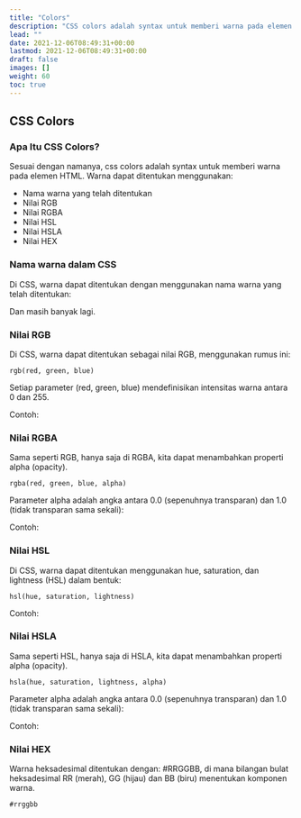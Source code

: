 ```yaml
---
title: "Colors"
description: "CSS colors adalah syntax untuk memberi warna pada elemen HTML"
lead: ""
date: 2021-12-06T08:49:31+00:00
lastmod: 2021-12-06T08:49:31+00:00
draft: false
images: []
weight: 60
toc: true
---
```

## CSS Colors

### Apa Itu CSS Colors?

Sesuai dengan namanya, css colors adalah syntax untuk memberi warna pada elemen HTML.
Warna dapat ditentukan menggunakan:

- Nama warna yang telah ditentukan
- Nilai RGB
- Nilai RGBA
- Nilai HSL
- Nilai HSLA
- Nilai HEX

### Nama warna dalam CSS

Di CSS, warna dapat ditentukan dengan menggunakan nama warna yang telah ditentukan:



Dan masih banyak lagi.

### Nilai RGB

Di CSS, warna dapat ditentukan sebagai nilai RGB, menggunakan rumus ini:

`rgb(red, green, blue)`

Setiap parameter (red, green, blue) mendefinisikan intensitas warna antara 0 dan 255.

Contoh:



### Nilai RGBA

Sama seperti RGB, hanya saja di RGBA, kita dapat menambahkan properti alpha (opacity).

`rgba(red, green, blue, alpha)`

Parameter alpha adalah angka antara 0.0 (sepenuhnya transparan) dan 1.0 (tidak transparan sama sekali):

Contoh:



### Nilai HSL

Di CSS, warna dapat ditentukan menggunakan hue, saturation, dan lightness (HSL) dalam bentuk:

`hsl(hue, saturation, lightness)`

Contoh:



### Nilai HSLA

Sama seperti HSL, hanya saja di HSLA, kita dapat menambahkan properti alpha (opacity).

`hsla(hue, saturation, lightness, alpha)`

Parameter alpha adalah angka antara 0.0 (sepenuhnya transparan) dan 1.0 (tidak transparan sama sekali):

Contoh:


### Nilai HEX

Warna heksadesimal ditentukan dengan: #RRGGBB, di mana bilangan bulat heksadesimal RR (merah), GG (hijau) dan BB (biru) menentukan komponen warna.

`#rrggbb`

